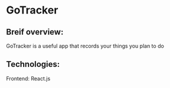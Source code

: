 # GoTracker

## Breif overview:

GoTracker is a useful app that records your things you plan to do

## Technologies:
Frontend: React.js
